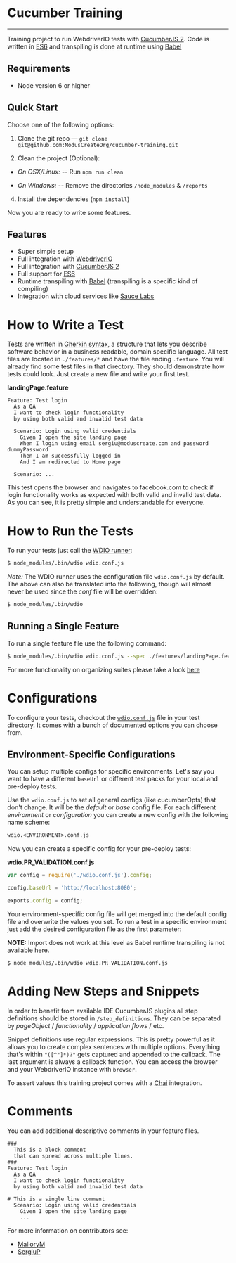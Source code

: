 Cucumber Training
=================

***

Training project to run WebdriverIO tests with [CucumberJS 2](https://github.com/cucumber/cucumber-js).
Code is written in [ES6](https://www.ecma-international.org/ecma-262/6.0/) and
transpiling is done at runtime using [Babel](https://babeljs.io/)


## Requirements

- Node version 6 or higher


## Quick Start

Choose one of the following options:

1. Clone the git repo — `git clone git@github.com:ModusCreateOrg/cucumber-training.git`

2. Clean the project (Optional):
- *On OSX/Linux:*
-- Run `npm run clean`

- *On Windows:*
-- Remove the directories `/node_modules` & `/reports`

4. Install the dependencies (`npm install`)

Now you are ready to write some features.


## Features

- Super simple setup
- Full integration with [WebdriverIO](http://webdriver.io/)
- Full integration with [CucumberJS 2](https://github.com/cucumber/cucumber-js)
- Full support for [ES6](https://www.ecma-international.org/ecma-262/6.0/)
- Runtime transpiling with [Babel](https://babeljs.io/) (transpiling is a
  specific kind of compiling)
- Integration with cloud services like [Sauce Labs](https://saucelabs.com/)


# How to Write a Test

Tests are written in [Gherkin syntax](https://cucumber.io/docs/reference), a
structure that lets you describe software behavior in a business readable,
domain specific language. All test files are located in `./features/*` and have
the file ending `.feature`. You will already find some test files in that
directory. They should demonstrate how tests could look. Just create a new
file and write your first test.

__landingPage.feature__
```gherkin
Feature: Test login
  As a QA
  I want to check login functionality
  by using both valid and invalid test data

  Scenario: Login using valid credentials
    Given I open the site landing page
    When I login using email sergiu@moduscreate.com and password dummyPassword
    Then I am successfully logged in
    And I am redirected to Home page

  Scenario: ...

```

This test opens the browser and navigates to facebook.com to check if login
functionality works as expected with both valid and invalid test data.
As you can see, it is pretty simple and understandable for everyone.


# How to Run the Tests

To run your tests just call the [WDIO runner](http://webdriver.io/guide/testrunner/gettingstarted.html):
```sh
$ node_modules/.bin/wdio wdio.conf.js
```

_Note:_ The WDIO runner uses the configuration file `wdio.conf.js` by
default. The above can also be translated into the following, though will almost
never be used since the _conf_ file will be overridden:
```sh
$ node_modules/.bin/wdio
```

## Running a Single Feature

To run a single feature file use the following command:
```sh
$ node_modules/.bin/wdio wdio.conf.js --spec ./features/landingPage.feature
```

For more functionality on organizing suites please take a look [here](http://webdriver.io/guide/testrunner/organizesuite.html)


# Configurations

To configure your tests, checkout the [`wdio.conf.js`](https://github.com/webdriverio/cucumber-boilerplate/blob/master/wdio.conf.js) file in your test directory. It comes with a bunch of documented options you can
choose from.

## Environment-Specific Configurations

You can setup multiple configs for specific environments. Let's say you want to
have a different `baseUrl` or different test packs for your local and pre-deploy
tests.

Use the `wdio.conf.js` to set all general configs (like cucumberOpts) that don't
change. It will be the _default_ or _base_ config file. For each different
_environment_ or _configuration_ you can create a new config with the following
name scheme:

```txt
wdio.<ENVIRONMENT>.conf.js
```

Now you can create a specific config for your pre-deploy tests:

__wdio.PR_VALIDATION.conf.js__
```js
var config = require('./wdio.conf.js').config;

config.baseUrl = 'http://localhost:8080';

exports.config = config;
```

Your environment-specific config file will get merged into the default config
file and overwrite the values you set. To run a test in a specific environment
just add the desired configuration file as the first parameter:

__NOTE:__ Import does not work at this level as Babel runtime transpiling is not
available here.

```sh
$ node_modules/.bin/wdio wdio.PR_VALIDATION.conf.js
```


# Adding New Steps and Snippets

In order to benefit from available IDE CucumberJS plugins all step definitions
should be stored in `/step_definitions`. They can be separated
by _pageObject_ / _functionality_ / _application flows_ / etc.

Snippet definitions use regular expressions. This is pretty powerful as
it allows you to create complex sentences with multiple options. Everything that's
within `"([^"]*)?"` gets captured and appended to the callback. The last argument
is always a callback function. You can access the browser and your WebdriverIO
instance with `browser`.

To assert values this training project comes with a [Chai](http://chaijs.com/)
integration.


# Comments

You can add additional descriptive comments in your feature files.

```gherkin
###
  This is a block comment
  that can spread across multiple lines.
###
Feature: Test login
  As a QA
  I want to check login functionality
  by using both valid and invalid test data

# This is a single line comment
  Scenario: Login using valid credentials
    Given I open the site landing page
    ...
```

For more information on contributors see:
 - [MalloryM](https://github.com/mallorym)
 - [SergiuP](https://github.com/popescunsergiu)
